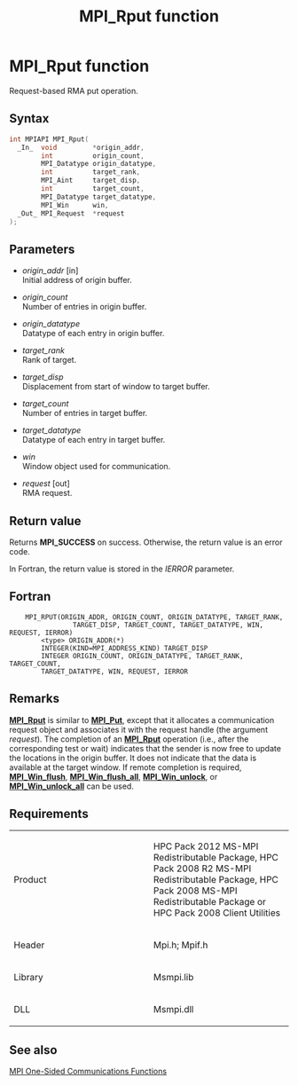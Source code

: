 ﻿---
title: MPI_Rput function
TOCTitle: MPI_Rput function
mtps_version: v=VS.85
f1_keywords:
- MPI_RPUT
- mpif/MPI_Rput
- mpi/MPI_RPUT
dev_langs:
- C++
- C
---

# MPI\_Rput function

Request-based RMA put operation.

## Syntax

``` c++
int MPIAPI MPI_Rput(
  _In_  void         *origin_addr,
        int          origin_count,
        MPI_Datatype origin_datatype,
        int          target_rank,
        MPI_Aint     target_disp,
        int          target_count,
        MPI_Datatype target_datatype,
        MPI_Win      win,
  _Out_ MPI_Request  *request
);
```

## Parameters

  - *origin\_addr* \[in\]  
    Initial address of origin buffer.

  - *origin\_count*  
    Number of entries in origin buffer.

  - *origin\_datatype*  
    Datatype of each entry in origin buffer.

  - *target\_rank*  
    Rank of target.

  - *target\_disp*  
    Displacement from start of window to target buffer.

  - *target\_count*  
    Number of entries in target buffer.

  - *target\_datatype*  
    Datatype of each entry in target buffer.

  - *win*  
    Window object used for communication.

  - *request* \[out\]  
    RMA request.

## Return value

Returns **MPI\_SUCCESS** on success. Otherwise, the return value is an error code.

In Fortran, the return value is stored in the *IERROR* parameter.

## Fortran

``` FORTRAN
    MPI_RPUT(ORIGIN_ADDR, ORIGIN_COUNT, ORIGIN_DATATYPE, TARGET_RANK,
                TARGET_DISP, TARGET_COUNT, TARGET_DATATYPE, WIN, REQUEST, IERROR)
        <type> ORIGIN_ADDR(*)
        INTEGER(KIND=MPI_ADDRESS_KIND) TARGET_DISP
        INTEGER ORIGIN_COUNT, ORIGIN_DATATYPE, TARGET_RANK, TARGET_COUNT,
        TARGET_DATATYPE, WIN, REQUEST, IERROR
```

## Remarks

[**MPI\_Rput**](mpi-rput-function.md) is similar to [**MPI\_Put**](mpi-put-function.md), except that it allocates a communication request object and associates it with the request handle (the argument *request*). The completion of an [**MPI\_Rput**](mpi-rput-function.md) operation (i.e., after the corresponding test or wait) indicates that the sender is now free to update the locations in the origin buffer. It does not indicate that the data is available at the target window. If remote completion is required, [**MPI\_Win\_flush**](mpi-win-flush-function.md), [**MPI\_Win\_flush\_all**](mpi-win-flush-all-function.md), [**MPI\_Win\_unlock**](mpi-win-unlock-function.md), or [**MPI\_Win\_unlock\_all**](mpi-win-unlock-all-function.md) can be used.

## Requirements

<table>
<colgroup>
<col style="width: 50%" />
<col style="width: 50%" />
</colgroup>
<tbody>
<tr class="odd">
<td><p>Product</p></td>
<td><p>HPC Pack 2012 MS-MPI Redistributable Package, HPC Pack 2008 R2 MS-MPI Redistributable Package, HPC Pack 2008 MS-MPI Redistributable Package or HPC Pack 2008 Client Utilities</p></td>
</tr>
<tr class="even">
<td><p>Header</p></td>
<td>Mpi.h;
Mpif.h</td>
</tr>
<tr class="odd">
<td><p>Library</p></td>
<td>Msmpi.lib</td>
</tr>
<tr class="even">
<td><p>DLL</p></td>
<td>Msmpi.dll</td>
</tr>
</tbody>
</table>


## See also

[MPI One-Sided Communications Functions](mpi-one-sided-communications-functions.md)

